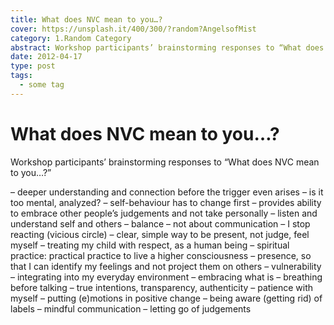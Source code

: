 ```yaml
---
title: What does NVC mean to you…?
cover: https://unsplash.it/400/300/?random?AngelsofMist
category: 1.Random Category
abstract: Workshop participants’ brainstorming responses to “What does NVC mean to you…?”
date: 2012-04-17
type: post
tags:
  - some tag
---
```


# What does NVC mean to you…?

Workshop participants’ brainstorming responses to “What does NVC mean to you…?”

– deeper understanding and connection before the trigger even arises
– is it too mental, analyzed?
– self-behaviour has to change first
– provides ability to embrace other people’s judgements and not take personally
– listen and understand self and others
– balance
– not about communication
– I stop reacting (vicious circle)
– clear, simple way to be present, not judge, feel myself
– treating my child with respect, as a human being
– spiritual practice: practical practice to live a higher consciousness
– presence, so that I can identify my feelings and not project them on others
– vulnerability
– integrating into my everyday environment
– embracing what is
– breathing before talking
– true intentions, transparency, authenticity
– patience with myself
– putting (e)motions in positive change
– being aware (getting rid) of labels
– mindful communication
– letting go of judgements
